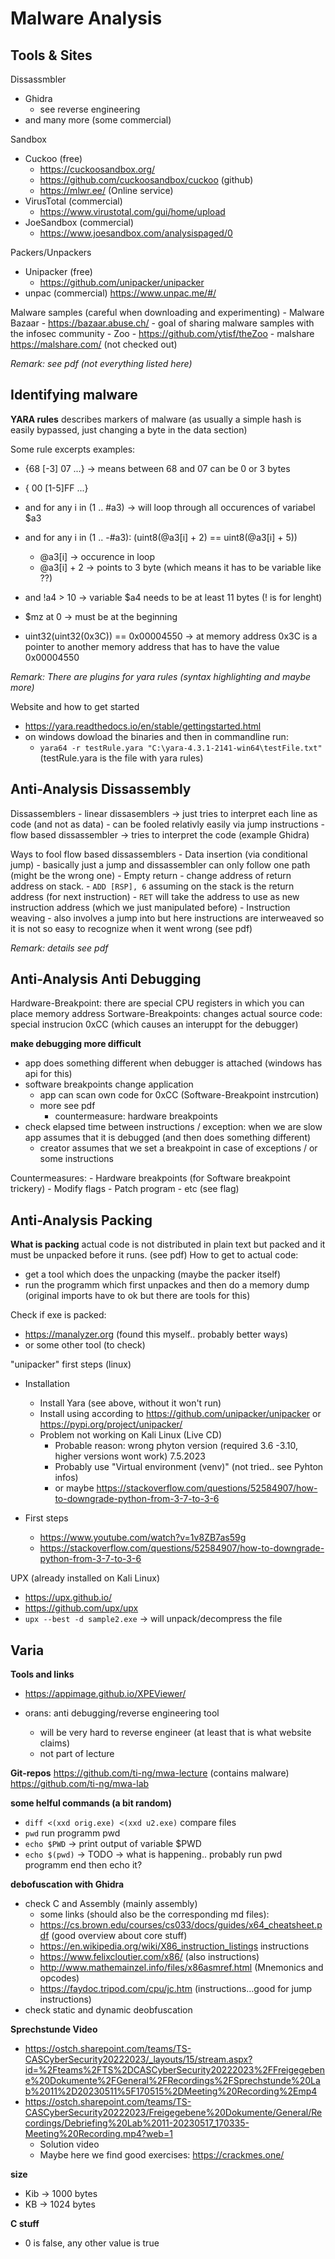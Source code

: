 # Malware Analysis

## Tools & Sites

Dissassmbler
- Ghidra
    - see reverse engineering
- and many more (some commercial)

Sandbox
- Cuckoo (free)
    - https://cuckoosandbox.org/
    - https://github.com/cuckoosandbox/cuckoo  (github)
    - https://mlwr.ee/ (Online service)
- VirusTotal (commercial)
    - https://www.virustotal.com/gui/home/upload
- JoeSandbox (commercial)
    - https://www.joesandbox.com/analysispaged/0


Packers/Unpackers
- Unipacker (free)
    - https://github.com/unipacker/unipacker
- unpac (commercial)
    https://www.unpac.me/#/


Malware samples (careful when downloading and experimenting)
    - Malware Bazaar
        - https://bazaar.abuse.ch/
        - goal of sharing malware samples with the infosec community
    - Zoo
        - https://github.com/ytisf/theZoo
    - malshare
        https://malshare.com/ 
        (not checked out)


*Remark: see pdf (not everything listed here)*


## Identifying malware


**YARA rules**
describes markers of malware (as usually a simple hash is easily bypassed, just changing a byte in the data section)

Some rule excerpts examples: 
-  {68 [-3] 07 ...}     -> means between 68 and 07 can be 0 or 3 bytes
- { 00 [1-5]FF ...}
- and for any i in (1 .. #a3)         ->   will loop through all occurences of variabel $a3
- and for any i in (1 .. -#a3): (uint8(@a3[i] + 2) == uint8(@a3[i] + 5))
    - @a3[i]  -> occurence in loop
    - @a3[i] + 2 -> points to 3 byte (which means it has to be variable like ??)
- and !a4 > 10   -> variable $a4 needs to be at least 11 bytes (! is for lenght) 

- $mz at 0     -> must be at the beginning
- uint32(uint32(0x3C)) == 0x00004550   -> at memory address 0x3C is a pointer to another memory address that has to have the value  0x00004550


*Remark: There are plugins for yara rules (syntax highlighting and maybe more)*

Website and how to get started
- https://yara.readthedocs.io/en/stable/gettingstarted.html
- on windows dowload the binaries and then in commandline run: 
    - `yara64 -r testRule.yara "C:\yara-4.3.1-2141-win64\testFile.txt"`  (testRule.yara is the file with yara rules)

## Anti-Analysis Dissassembly

Dissassemblers
    - linear dissasemblers -> just tries to interpret each line as code (and not as data)
        - can be fooled relativly easily via jump instructions
    - flow based dissassembler -> tries to interpret the code (example Ghidra)

Ways to fool flow based dissassemblers
    - Data insertion (via conditional jump)
        - basically just a jump and dissassembler can only follow one path (might be the wrong one)
    - Empty return
        - change address of return address on stack. 
            - `ADD [RSP], 6` assuming on the stack is the return address (for next instruction)
            - `RET` will take the address to use as new instruction address (which we just manipulated before)
    - Instruction weaving
        - also involves a jump into but here instructions are interweaved so it is not so easy to recognize when it went wrong (see pdf)

*Remark: details see pdf*


## Anti-Analysis Anti Debugging

Hardware-Breakpoint: there are special CPU registers in which you can place memory address
Sortware-Breakpoints: changes actual source code: special instrucion 0xCC  (which causes an interuppt for the debugger)


**make debugging more difficult**
- app does something different when debugger is attached (windows has api for this)
- software breakpoints change application
    - app can scan own code for 0xCC (Software-Breakpoint instrcution)
    - more see pdf
        - countermeasure: hardware breakpoints
- check elapsed time between instructions / exception: when we are slow app assumes that it is debugged (and then does something different)
    - creator assumes that we set a breakpoint in case of exceptions / or some instructions

Countermeasures: 
    - Hardware breakpoints (for Software breakpoint trickery)
    - Modify flags
    - Patch program
    - etc (see flag)



## Anti-Analysis Packing

**What is packing**
actual code is not distributed in plain text but packed and it must be unpacked before it runs. (see pdf)
How to get to actual code: 
- get a tool which does the unpacking (maybe the packer itself)
- run the programm which first unpackes and then do a memory dump (original imports have to ok but there are tools for this)


Check if exe is packed: 
- https://manalyzer.org  (found this myself.. probably better ways)
- or some other tool (to check)


"unipacker" first steps  (linux)
- Installation
    - Install Yara (see above, without it won't run)
    - Install using according to  https://github.com/unipacker/unipacker or https://pypi.org/project/unipacker/
    - Problem not working on Kali Linux (Live CD)
        - Probable reason: wrong phyton version (required 3.6 -3.10, higher versions wont work) 7.5.2023
        - Probably use "Virtual environment (venv)" (not tried.. see Pyhton infos)
        - or maybe https://stackoverflow.com/questions/52584907/how-to-downgrade-python-from-3-7-to-3-6 


- First steps
    - https://www.youtube.com/watch?v=1v8ZB7as59g 
    - https://stackoverflow.com/questions/52584907/how-to-downgrade-python-from-3-7-to-3-6


UPX (already installed on Kali Linux)
- https://upx.github.io/
- https://github.com/upx/upx
- `upx --best -d sample2.exe` -> will unpack/decompress the file

## Varia

**Tools and links**
- https://appimage.github.io/XPEViewer/

- orans: anti debugging/reverse engineering tool 
    - will be very hard to reverse engineer (at least that is what website claims)
    - not part of lecture

**Git-repos**
https://github.com/ti-ng/mwa-lecture  (contains malware)
https://github.com/ti-ng/mwa-lab



**some helful commands (a bit random)**
- `diff <(xxd orig.exe) <(xxd u2.exe)` compare files
- `pwd` run programm pwd
- `echo $PWD` -> print output of variable $PWD
- `echo $(pwd)` -> TODO ->  what is happening.. probably run pwd programm end then echo it?

**debofuscation with Ghidra**
- check C and Assembly (mainly assembly)
    - some links (should also be the corresponding md files):
    - https://cs.brown.edu/courses/cs033/docs/guides/x64_cheatsheet.pdf (good overview about core stuff)
    - https://en.wikipedia.org/wiki/X86_instruction_listings instructions
    - https://www.felixcloutier.com/x86/ (also instructions)
    - http://www.mathemainzel.info/files/x86asmref.html (Mnemonics and opcodes)
    - https://faydoc.tripod.com/cpu/jc.htm  (instructions...good for jump instructions)
- check static and dynamic deobfuscation


**Sprechstunde Video**
- https://ostch.sharepoint.com/teams/TS-CASCyberSecurity20222023/_layouts/15/stream.aspx?id=%2Fteams%2FTS%2DCASCyberSecurity20222023%2FFreigegebene%20Dokumente%2FGeneral%2FRecordings%2FSprechstunde%20Lab%2011%2D20230511%5F170515%2DMeeting%20Recording%2Emp4
- https://ostch.sharepoint.com/teams/TS-CASCyberSecurity20222023/Freigegebene%20Dokumente/General/Recordings/Debriefing%20Lab%2011-20230517_170335-Meeting%20Recording.mp4?web=1 
    - Solution video
    - Maybe here we find good exercises: https://crackmes.one/  

**size**
- Kib -> 1000 bytes
- KB -> 1024 bytes

**C stuff**
- 0 is false, any other value is true
